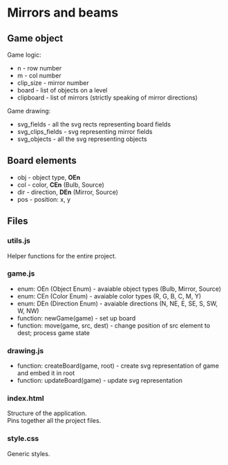 # Mirrors and beams

## Game object

Game logic:
* n - row number
* m - col number
* clip\_size - mirror number
* board - list of objects on a level
* clipboard - list of mirrors (strictly speaking of mirror directions)

Game drawing:
* svg\_fields - all the svg rects representing board fields
* svg\_clips\_fields - svg representing mirror fields
* svg\_objects - all the svg representing objects

## Board elements
* obj - object type, __OEn__
* col - color, __CEn__ (Bulb, Source)
* dir - direction, __DEn__ (Mirror, Source)
* pos - position: x, y

## Files

### utils.js
Helper functions for the entire project.

### game.js
* enum: OEn (Object Enum) - avaiable object types (Bulb, Mirror, Source)
* enum: CEn (Color Enum) - avaiable color types (R, G, B, C, M, Y)
* enum: DEn (Direction Enum) - avaiable directions (N, NE, E, SE, S, SW, W, NW)
* function: newGame(game) - set up board
* function: move(game, src, dest) - change position of src element to dest; process game state

### drawing.js
* function: createBoard(game, root) - create svg representation of game and embed it in root
* function: updateBoard(game) - update svg representation

### index.html
Structure of the application.  
Pins together all the project files.

### style.css
Generic styles.

